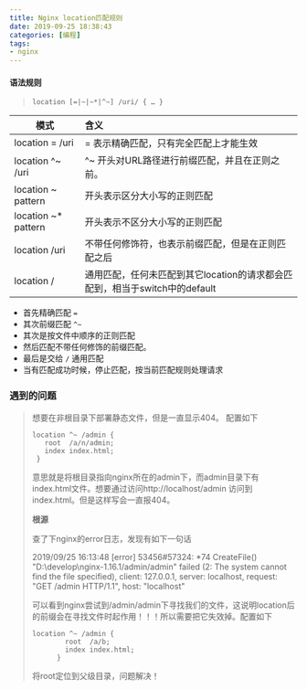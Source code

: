 ```yaml
---
title: Nginx location匹配规则
date: 2019-09-25 18:38:43
categories: [编程]
tags:
- nginx
---
```




#### 语法规则

> ```shell
> location [=|~|~*|^~] /uri/ { … }
> ```

| 模式                | 含义                                                         |
| ------------------- | :----------------------------------------------------------- |
| location = /uri     | = 表示精确匹配，只有完全匹配上才能生效                       |
| location ^~ /uri    | ^~ 开头对URL路径进行前缀匹配，并且在正则之前。               |
| location ~ pattern  | 开头表示区分大小写的正则匹配                                 |
| location ~* pattern | 开头表示不区分大小写的正则匹配                               |
| location /uri       | 不带任何修饰符，也表示前缀匹配，但是在正则匹配之后           |
| location /          | 通用匹配，任何未匹配到其它location的请求都会匹配到，相当于switch中的default |

- 首先精确匹配 `=`
- 其次前缀匹配 `^~`
- 其次是按文件中顺序的正则匹配
- 然后匹配不带任何修饰的前缀匹配。
- 最后是交给 `/` 通用匹配
- 当有匹配成功时候，停止匹配，按当前匹配规则处理请求



### 遇到的问题

> 想要在非根目录下部署静态文件，但是一直显示404。 配置如下
>
>  ```
> location ^~ /admin {
> 	  root  /a/n/admin;
> 	  index index.html;
> 	}
>  ```
>
> 意思就是将根目录指向nginx所在的admin下，而admin目录下有index.html文件。想要通过访问http://localhost/admin 访问到index.html。但是这样写会一直报404。
>
> **根源**
>
> 查了下nginx的error日志，发现有如下一句话
>
> 2019/09/25 16:13:48 [error] 53456#57324: *74 CreateFile() "D:\develop\nginx-1.16.1/admin/admin" failed (2: The system cannot find the file specified), client: 127.0.0.1, server: localhost, request: "GET /admin HTTP/1.1", host: "localhost"
> 
>
> 可以看到nginx尝试到/admin/admin下寻找我们的文件，这说明location后的前缀会在寻找文件时起作用！！！所以需要把它失效掉。配置如下
>
> ```
> location ^~ /admin {
> 		  root  /a/b;
> 		  index index.html;
> 		}
> ```
>
> 将root定位到父级目录，问题解决！
>
> 
